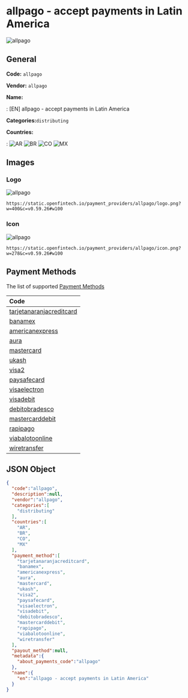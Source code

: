 
# allpago - accept payments in Latin America 
![allpago](https://static.openfintech.io/payment_providers/allpago/logo.png?w=400&c=v0.59.26#w100)  

## General 
 
**Code:** `allpago` 
 
**Vendor:** `allpago` 
 
**Name:** 
 
:	[EN] allpago - accept payments in Latin America 
 
**Categories:**`distributing` 
 
 
**Countries:** 
 
:	![AR](https://cdnjs.cloudflare.com/ajax/libs/flag-icon-css/3.3.0/flags/4x3/ar.svg#w24) 	![BR](https://cdnjs.cloudflare.com/ajax/libs/flag-icon-css/3.3.0/flags/4x3/br.svg#w24) 	![CO](https://cdnjs.cloudflare.com/ajax/libs/flag-icon-css/3.3.0/flags/4x3/co.svg#w24) 	![MX](https://cdnjs.cloudflare.com/ajax/libs/flag-icon-css/3.3.0/flags/4x3/mx.svg#w24)  

## Images 

### Logo 
 
![allpago](https://static.openfintech.io/payment_providers/allpago/logo.png?w=400&c=v0.59.26#w100)  

```
https://static.openfintech.io/payment_providers/allpago/logo.png?w=400&c=v0.59.26#w100
```  

### Icon 
 
![allpago](https://static.openfintech.io/payment_providers/allpago/icon.png?w=278&c=v0.59.26#w100)  

```
https://static.openfintech.io/payment_providers/allpago/icon.png?w=278&c=v0.59.26#w100
```  

## Payment Methods 
 
The list of supported [Payment Methods](#) 

|Code| 
|:---| 
|[tarjetanaranjacreditcard](/payment-methods/tarjetanaranjacreditcard)| 
|[banamex](/payment-methods/banamex)| 
|[americanexpress](/payment-methods/americanexpress)| 
|[aura](/payment-methods/aura)| 
|[mastercard](/payment-methods/mastercard)| 
|[ukash](/payment-methods/ukash)| 
|[visa2](/payment-methods/visa2)| 
|[paysafecard](/payment-methods/paysafecard)| 
|[visaelectron](/payment-methods/visaelectron)| 
|[visadebit](/payment-methods/visadebit)| 
|[debitobradesco](/payment-methods/debitobradesco)| 
|[mastercarddebit](/payment-methods/mastercarddebit)| 
|[rapipago](/payment-methods/rapipago)| 
|[viabalotoonline](/payment-methods/viabalotoonline)| 
|[wiretransfer](/payment-methods/wiretransfer)| 
 

## JSON Object 

```json
{
  "code":"allpago",
  "description":null,
  "vendor":"allpago",
  "categories":[
    "distributing"
  ],
  "countries":[
    "AR",
    "BR",
    "CO",
    "MX"
  ],
  "payment_method":[
    "tarjetanaranjacreditcard",
    "banamex",
    "americanexpress",
    "aura",
    "mastercard",
    "ukash",
    "visa2",
    "paysafecard",
    "visaelectron",
    "visadebit",
    "debitobradesco",
    "mastercarddebit",
    "rapipago",
    "viabalotoonline",
    "wiretransfer"
  ],
  "payout_method":null,
  "metadata":{
    "about_payments_code":"allpago"
  },
  "name":{
    "en":"allpago - accept payments in Latin America"
  }
}
```  
